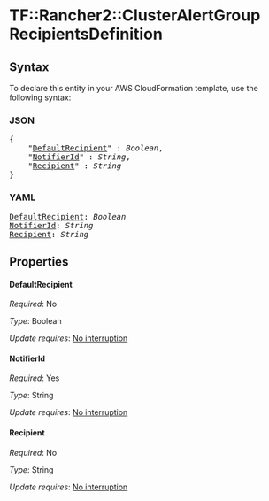 # TF::Rancher2::ClusterAlertGroup RecipientsDefinition

## Syntax

To declare this entity in your AWS CloudFormation template, use the following syntax:

### JSON

<pre>
{
    "<a href="#defaultrecipient" title="DefaultRecipient">DefaultRecipient</a>" : <i>Boolean</i>,
    "<a href="#notifierid" title="NotifierId">NotifierId</a>" : <i>String</i>,
    "<a href="#recipient" title="Recipient">Recipient</a>" : <i>String</i>
}
</pre>

### YAML

<pre>
<a href="#defaultrecipient" title="DefaultRecipient">DefaultRecipient</a>: <i>Boolean</i>
<a href="#notifierid" title="NotifierId">NotifierId</a>: <i>String</i>
<a href="#recipient" title="Recipient">Recipient</a>: <i>String</i>
</pre>

## Properties

#### DefaultRecipient

_Required_: No

_Type_: Boolean

_Update requires_: [No interruption](https://docs.aws.amazon.com/AWSCloudFormation/latest/UserGuide/using-cfn-updating-stacks-update-behaviors.html#update-no-interrupt)

#### NotifierId

_Required_: Yes

_Type_: String

_Update requires_: [No interruption](https://docs.aws.amazon.com/AWSCloudFormation/latest/UserGuide/using-cfn-updating-stacks-update-behaviors.html#update-no-interrupt)

#### Recipient

_Required_: No

_Type_: String

_Update requires_: [No interruption](https://docs.aws.amazon.com/AWSCloudFormation/latest/UserGuide/using-cfn-updating-stacks-update-behaviors.html#update-no-interrupt)

